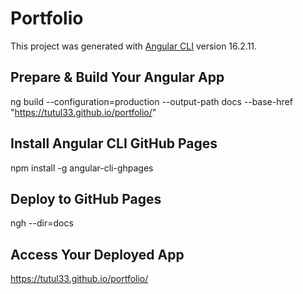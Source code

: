 # Portfolio

This project was generated with [Angular CLI](https://github.com/angular/angular-cli) version 16.2.11.

## Prepare & Build Your Angular App

ng build --configuration=production --output-path docs --base-href "https://tutul33.github.io/portfolio/"

## Install Angular CLI GitHub Pages

npm install -g angular-cli-ghpages

## Deploy to GitHub Pages

ngh --dir=docs

## Access Your Deployed App
https://tutul33.github.io/portfolio/
